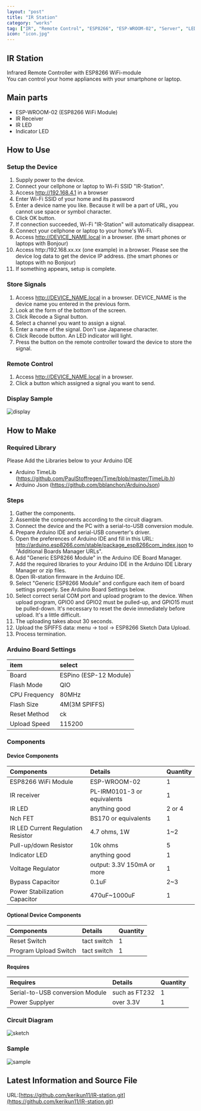 ```yaml
---
layout: "post"
title: "IR Station"
category: "works"
tag: ["IR", "Remote Control", "ESP8266", "ESP-WROOM-02", "Server", "LED"]
icon: "icon.jpg"
---
```


## IR Station 

Infrared Remote Controller with ESP8266 WiFi-module  
You can control your home appliances with your smartphone or laptop.

## Main parts

  * ESP-WROOM-02 (ESP8266 WiFi Module)
  * IR Receiver
  * IR LED
  * Indicator LED


## How to Use

### Setup the Device

  1. Supply power to the device.
  1. Connect your cellphone or laptop to Wi-Fi SSID "IR-Station".
  1. Access http://192.168.4.1 in a browser
  1. Enter Wi-Fi SSID of your home and its password
  1. Enter a device name you like. Because it will be a part of URL, you cannot use space or symbol character.
  1. Click OK button.
  1. If connection succeeded, Wi-Fi "IR-Station" will automatically disappear.
  1. Connect your cellphone or laptop to your home's Wi-Fi.
  1. Access http://DEVICE_NAME.local in a browser. (the smart phones or laptops with Bonjour)
  1. Access http:/192.168.xx.xx (one example) in a browser. Please see the device log data to get the device IP address. (the smart phones or laptops with no Bonjour)
  1. If something appears, setup is complete.

### Store Signals

  1. Access http://DEVICE_NAME.local in a browser. DEVICE_NAME is the device name you entered in the previous form.
  1. Look at the form of the bottom of the screen.
  1. Click Recode a Signal button.
  1. Select a channel you want to assign a signal.
  1. Enter a name of the signal. Don't use Japanese character.
  1. Click Recode button. An LED indicator will light.
  1. Press the button on the remote controller toward the device to store the signal.

### Remote Control

  1. Access http://DEVICE_NAME.local in a browser.
  1. Click a button which assigned a signal you want to send.

### Display Sample

![display](display.png)

## How to Make

### Required Library

Please Add the Libraries below to your Arduino IDE

  * Arduino TimeLib (https://github.com/PaulStoffregen/Time/blob/master/TimeLib.h)
  * Arduino Json (https://github.com/bblanchon/ArduinoJson)

### Steps

  1. Gather the components.
  1. Assemble the components according to the circuit diagram.
  1. Connect the device and the PC with a serial-to-USB conversion module.
  1. Prepare Arduino IDE and serial-USB converter's driver.
  1. Open the preferences of Arduino IDE and fill in this URL: http://arduino.esp8266.com/stable/package_esp8266com_index.json to "Additional Boards Manager URLs".
  1. Add "Generic ESP8266 Module" in the Arduino IDE Board Manager.
  1. Add the required libraries to your Arduino IDE in the Arduino IDE Library Manager or zip files.
  1. Open IR-station firmware in the Arduino IDE.
  1. Select "Generic ESP8266 Module" and configure each item of board settings properly. See Arduino Board Settings below.
  1. Select correct serial COM port and upload program to the device. When upload program, GPIO0 and GPIO2 must be pulled-up, and GPIO15 must be pulled-down. It's necessary to reset the devie immediately before upload. It's a little difficult.
  1. The uploading takes about 30 seconds.
  1. Upload the SPIFFS data: menu -> tool -> ESP8266 Sketch Data Upload.
  1. Process termination.

### Arduino Board Settings

| item | select |
| :---- | :---------------------- |
| Board | ESPino (ESP-12 Module) |
| Flash Mode | QIO |
| CPU Frequency | 80MHz |
| Flash Size | 4M\(3M SPIFFS\) |
| Reset Method | ck |
| Upload Speed | 115200 |

### Components

#### Device Components

|Components|Details|Quantity|
|:-------------|:-------|:--------|
| ESP8266 WiFi Module | ESP-WROOM-02 | 1 |
| IR receiver | PL-IRM0101-3 or equivalents | 1 |
| IR LED | anything good | 2 or 4 |
| Nch FET | BS170 or equivalents | 1 |
| IR LED Current Regulation Resistor | 4.7 ohms, 1W | 1~2 |
| Pull-up/down Resistor | 10k ohms | 5 |
| Indicator LED | anything good | 1 |
| Voltage Regulator | output: 3.3V 150mA or more | 1 |
| Bypass Capacitor | 0.1uF | 2~3 |
| Power Stabilization Capacitor | 470uF~1000uF | 1 |

#### Optional Device Components

|Components|Details|Quantity|
|:-------------|:-------|:--------|
| Reset Switch | tact switch | 1 |
| Program Upload Switch | tact switch | 1 |

#### Requires

| Requires |Details|Quantity|
|:------|:-------|:--------|
| Serial-to-USB conversion Module | such as FT232  | 1 |
| Power Supplyer | over 3.3V | 1 |

### Circuit Diagram

![sketch](sketch.png)

### Sample

![sample](sample.jpg)


## Latest Information and Source File

URL:[https://github.com/kerikun11/IR-station.git](https://github.com/kerikun11/IR-station.git)

